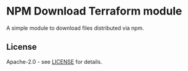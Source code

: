 # NPM Download Terraform module

A simple module to download files distributed via npm.

<!-- prettier-ignore-start -->
<!--- BEGIN_TF_DOCS --->

<!--- END_TF_DOCS --->
<!-- prettier-ignore-end -->

## License

Apache-2.0 - see [LICENSE](https://github.com/dealmore/terraform-npm-download/blob/main/LICENSE) for details.
